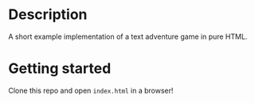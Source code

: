 # Description
A short example implementation of a text adventure game in pure HTML.

# Getting started
Clone this repo and open `index.html` in a browser!
